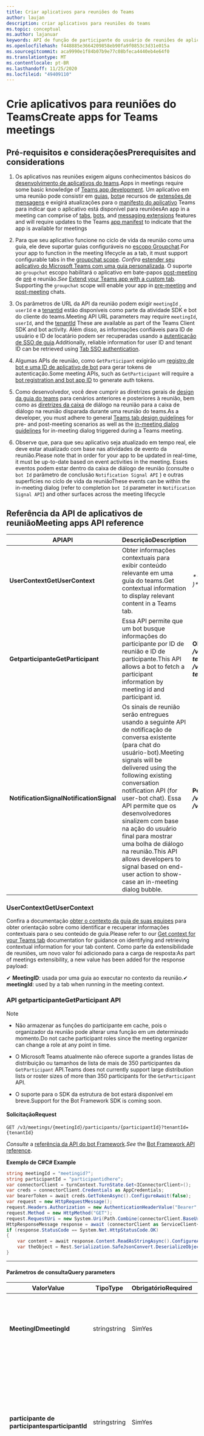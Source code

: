 ```yaml
---
title: Criar aplicativos para reuniões do Teams
author: laujan
description: criar aplicativos para reuniões do teams
ms.topic: conceptual
ms.author: lajanuar
keywords: API de função de participante do usuário de reuniões de aplicativos do teams
ms.openlocfilehash: f448885e3664209858eb90fa9f0853c3d31e015a
ms.sourcegitcommit: aca9990e1f84b07b9e77c08bfeca4440eb4e64f0
ms.translationtype: MT
ms.contentlocale: pt-BR
ms.lasthandoff: 11/25/2020
ms.locfileid: "49409110"
---
```

# <a name="create-apps-for-teams-meetings"></a><span data-ttu-id="b5259-104">Crie aplicativos para reuniões do Teams</span><span class="sxs-lookup"><span data-stu-id="b5259-104">Create apps for Teams meetings</span></span>

## <a name="prerequisites-and-considerations"></a><span data-ttu-id="b5259-105">Pré-requisitos e considerações</span><span class="sxs-lookup"><span data-stu-id="b5259-105">Prerequisites and considerations</span></span>

1. <span data-ttu-id="b5259-106">Os aplicativos nas reuniões exigem alguns conhecimentos básicos do [desenvolvimento de aplicativos do teams](../overview.md).</span><span class="sxs-lookup"><span data-stu-id="b5259-106">Apps in meetings require some basic knowledge of [Teams app development](../overview.md).</span></span> <span data-ttu-id="b5259-107">Um aplicativo em uma reunião pode consistir em [guias](../tabs/what-are-tabs.md), [bots](../bots/what-are-bots.md)e recursos de [extensões de mensagens](../messaging-extensions/what-are-messaging-extensions.md) e exigirá atualizações para o [manifesto do aplicativo](#update-your-app-manifest) Teams para indicar que o aplicativo está disponível para reuniões</span><span class="sxs-lookup"><span data-stu-id="b5259-107">An app in a meeting can comprise of [tabs](../tabs/what-are-tabs.md), [bots](../bots/what-are-bots.md), and [messaging extensions](../messaging-extensions/what-are-messaging-extensions.md) features and will require updates to the Teams [app manifest](#update-your-app-manifest) to indicate that the app is available for meetings</span></span>

1. <span data-ttu-id="b5259-108">Para que seu aplicativo funcione no ciclo de vida da reunião como uma guia, ele deve suportar guias configuráveis no [escopo Groupchat](../resources/schema/manifest-schema.md#configurabletabs).</span><span class="sxs-lookup"><span data-stu-id="b5259-108">For your app to function in the meeting lifecycle as a tab, it must support configurable tabs in the [groupchat scope](../resources/schema/manifest-schema.md#configurabletabs).</span></span> <span data-ttu-id="b5259-109">*Confira* [estender seu aplicativo do Microsoft Teams com uma guia personalizada](../tabs/how-to/add-tab.md). O suporte ao `groupchat` escopo habilitará o aplicativo em bate-papos [post-meeting](teams-apps-in-meetings.md#post-meeting-app-experience) de [pré](teams-apps-in-meetings.md#pre-meeting-app-experience) e reunião.</span><span class="sxs-lookup"><span data-stu-id="b5259-109">*See* [Extend your Teams app with a custom tab](../tabs/how-to/add-tab.md). Supporting the `groupchat` scope will enable your app in [pre-meeting](teams-apps-in-meetings.md#pre-meeting-app-experience) and [post-meeting](teams-apps-in-meetings.md#post-meeting-app-experience) chats.</span></span>

1. <span data-ttu-id="b5259-110">Os parâmetros de URL da API da reunião podem exigir `meetingId` , `userId` e a [tenantid](/onedrive/find-your-office-365-tenant-id) estão disponíveis como parte da atividade SDK e bot do cliente do teams.</span><span class="sxs-lookup"><span data-stu-id="b5259-110">Meeting API URL parameters may require `meetingId`, `userId`, and the [tenantId](/onedrive/find-your-office-365-tenant-id) These are available as part of the Teams Client SDK and bot activity.</span></span> <span data-ttu-id="b5259-111">Além disso, as informações confiáveis para ID de usuário e ID de locatário podem ser recuperadas usando a [autenticação de SSO de guia](../tabs/how-to/authentication/auth-aad-sso.md).</span><span class="sxs-lookup"><span data-stu-id="b5259-111">Additionally, reliable information for user ID and tenant ID can be retrieved using [Tab SSO authentication](../tabs/how-to/authentication/auth-aad-sso.md).</span></span>

1. <span data-ttu-id="b5259-112">Algumas APIs de reunião, como `GetParticipant` exigirão um [registro de bot e uma ID de aplicativo de bot](../bots/how-to/create-a-bot-for-teams.md#with-an-azure-subscription) para gerar tokens de autenticação.</span><span class="sxs-lookup"><span data-stu-id="b5259-112">Some meeting APIs, such as `GetParticipant` will require a [bot registration and bot app ID](../bots/how-to/create-a-bot-for-teams.md#with-an-azure-subscription) to generate auth tokens.</span></span>

1. <span data-ttu-id="b5259-113">Como desenvolvedor, você deve cumprir as diretrizes gerais de [design da guia do teams](../tabs/design/tabs.md) para cenários anteriores e posteriores à reunião, bem como as [diretrizes da caixa](design/designing-in-meeting-dialog.md) de diálogo na reunião para a caixa de diálogo na reunião disparada durante uma reunião do teams.</span><span class="sxs-lookup"><span data-stu-id="b5259-113">As a developer, you must adhere to general [Teams tab design guidelines](../tabs/design/tabs.md) for pre- and post-meeting scenarios as well as the [in-meeting dialog guidelines](design/designing-in-meeting-dialog.md) for in-meeting dialog triggered during a Teams meeting.</span></span>

1. <span data-ttu-id="b5259-114">Observe que, para que seu aplicativo seja atualizado em tempo real, ele deve estar atualizado com base nas atividades de evento da reunião.</span><span class="sxs-lookup"><span data-stu-id="b5259-114">Please note that in order for your app to be updated in real-time, it must be up-to-date based on event activities in the meeting.</span></span> <span data-ttu-id="b5259-115">Esses eventos podem estar dentro da caixa de diálogo de reunião (consulte o `bot Id` parâmetro de conclusão `Notification Signal API` ) e outras superfícies no ciclo de vida da reunião</span><span class="sxs-lookup"><span data-stu-id="b5259-115">These events can be within the in-meeting dialog (refer to completion `bot Id` parameter in `Notification Signal API`) and other surfaces across the meeting lifecycle</span></span>

## <a name="meeting-apps-api-reference"></a><span data-ttu-id="b5259-116">Referência da API de aplicativos de reunião</span><span class="sxs-lookup"><span data-stu-id="b5259-116">Meeting apps API reference</span></span>

|<span data-ttu-id="b5259-117">API</span><span class="sxs-lookup"><span data-stu-id="b5259-117">API</span></span>|<span data-ttu-id="b5259-118">Descrição</span><span class="sxs-lookup"><span data-stu-id="b5259-118">Description</span></span>|<span data-ttu-id="b5259-119">Solicitação</span><span class="sxs-lookup"><span data-stu-id="b5259-119">Request</span></span>|<span data-ttu-id="b5259-120">Origem</span><span class="sxs-lookup"><span data-stu-id="b5259-120">Source</span></span>|
|---|---|----|---|
|<span data-ttu-id="b5259-121">**UserContext**</span><span class="sxs-lookup"><span data-stu-id="b5259-121">**GetUserContext**</span></span>| <span data-ttu-id="b5259-122">Obter informações contextuais para exibir conteúdo relevante em uma guia do teams.</span><span class="sxs-lookup"><span data-stu-id="b5259-122">Get contextual information to display relevant content in a Teams tab.</span></span> |<span data-ttu-id="b5259-123">_**microsoftTeams. GetContext (() => {/*...\* / } )*\*_</span><span class="sxs-lookup"><span data-stu-id="b5259-123">_**microsoftTeams.getContext( ( ) => {  /*...*/ } )**_</span></span>|<span data-ttu-id="b5259-124">SDK de cliente do Microsoft Teams</span><span class="sxs-lookup"><span data-stu-id="b5259-124">Microsoft Teams client SDK</span></span>|
|<span data-ttu-id="b5259-125">**Getparticipante**</span><span class="sxs-lookup"><span data-stu-id="b5259-125">**GetParticipant**</span></span>|<span data-ttu-id="b5259-126">Essa API permite que um bot busque informações do participante por ID de reunião e ID de participante.</span><span class="sxs-lookup"><span data-stu-id="b5259-126">This API allows a bot to fetch a participant information by meeting id and participant id.</span></span>|<span data-ttu-id="b5259-127">**Obter** _**/v1/Meetings/{meetingId}/participants/{participantId}? tenantid = {tenantid}**_</span><span class="sxs-lookup"><span data-stu-id="b5259-127">**GET** _**/v1/meetings/{meetingId}/participants/{participantId}?tenantId={tenantId}**_</span></span> |<span data-ttu-id="b5259-128">SDK do Microsoft bot Framework</span><span class="sxs-lookup"><span data-stu-id="b5259-128">Microsoft Bot Framework SDK</span></span>|
|<span data-ttu-id="b5259-129">**NotificationSignal**</span><span class="sxs-lookup"><span data-stu-id="b5259-129">**NotificationSignal**</span></span> |<span data-ttu-id="b5259-130">Os sinais de reunião serão entregues usando a seguinte API de notificação de conversa existente (para chat do usuário-bot).</span><span class="sxs-lookup"><span data-stu-id="b5259-130">Meeting signals will be delivered using the following existing conversation notification API (for user-bot chat).</span></span> <span data-ttu-id="b5259-131">Essa API permite que os desenvolvedores sinalizem com base na ação do usuário final para mostrar uma bolha de diálogo na reunião.</span><span class="sxs-lookup"><span data-stu-id="b5259-131">This API allows developers to signal based on end-user action to show-case an in-meeting dialog bubble.</span></span>|<span data-ttu-id="b5259-132">**Postar** _**/v3/Conversations/{conversationId}/Activities**_</span><span class="sxs-lookup"><span data-stu-id="b5259-132">**POST** _**/v3/conversations/{conversationId}/activities**_</span></span>|<span data-ttu-id="b5259-133">SDK do Microsoft bot Framework</span><span class="sxs-lookup"><span data-stu-id="b5259-133">Microsoft Bot Framework SDK</span></span>|

### <a name="getusercontext"></a><span data-ttu-id="b5259-134">UserContext</span><span class="sxs-lookup"><span data-stu-id="b5259-134">GetUserContext</span></span>

<span data-ttu-id="b5259-135">Confira a documentação [obter o contexto da guia de suas equipes](../tabs/how-to/access-teams-context.md#getting-context-by-using-the-microsoft-teams-javascript-library) para obter orientação sobre como identificar e recuperar informações contextuais para o seu conteúdo de guia.</span><span class="sxs-lookup"><span data-stu-id="b5259-135">Please refer to our [Get context for your Teams tab](../tabs/how-to/access-teams-context.md#getting-context-by-using-the-microsoft-teams-javascript-library) documentation for guidance on identifying and  retrieving contextual information for your tab content.</span></span> <span data-ttu-id="b5259-136">Como parte da extensibilidade de reuniões, um novo valor foi adicionado para a carga de resposta:</span><span class="sxs-lookup"><span data-stu-id="b5259-136">As part of meetings extensibility, a new value has been added for the response payload:</span></span>

<span data-ttu-id="b5259-137">✔ **MeetingID**: usada por uma guia ao executar no contexto da reunião.</span><span class="sxs-lookup"><span data-stu-id="b5259-137">✔ **meetingId**: used by a tab when running in the meeting context.</span></span>

### <a name="getparticipant-api"></a><span data-ttu-id="b5259-138">API getparticipante</span><span class="sxs-lookup"><span data-stu-id="b5259-138">GetParticipant API</span></span>

> [!NOTE]
>
> * <span data-ttu-id="b5259-139">Não armazenar as funções do participante em cache, pois o organizador da reunião pode alterar uma função em um determinado momento.</span><span class="sxs-lookup"><span data-stu-id="b5259-139">Do not cache participant roles since the meeting organizer can change a role at any point in time.</span></span>
>
> * <span data-ttu-id="b5259-140">O Microsoft Teams atualmente não oferece suporte a grandes listas de distribuição ou tamanhos de lista de mais de 350 participantes da `GetParticipant` API.</span><span class="sxs-lookup"><span data-stu-id="b5259-140">Teams does not currently support large distribution lists or roster sizes of more than 350 participants for the `GetParticipant` API.</span></span>
>
> * <span data-ttu-id="b5259-141">O suporte para o SDK da estrutura de bot estará disponível em breve.</span><span class="sxs-lookup"><span data-stu-id="b5259-141">Support for the Bot Framework SDK is coming soon.</span></span>


#### <a name="request"></a><span data-ttu-id="b5259-142">Solicitação</span><span class="sxs-lookup"><span data-stu-id="b5259-142">Request</span></span>

```http
GET /v3/meetings/{meetingId}/participants/{participantId}?tenantId={tenantId}
```

<span data-ttu-id="b5259-143">*Consulte* a [referência da API do bot Framework](/azure/bot-service/rest-api/bot-framework-rest-connector-api-reference?view=azure-bot-service-4.0&preserve-view=true).</span><span class="sxs-lookup"><span data-stu-id="b5259-143">*See* the [Bot Framework API reference](/azure/bot-service/rest-api/bot-framework-rest-connector-api-reference?view=azure-bot-service-4.0&preserve-view=true).</span></span>

<!-- markdownlint-disable MD025 -->

<span data-ttu-id="b5259-144">**Exemplo de C#**</span><span class="sxs-lookup"><span data-stu-id="b5259-144">**C# Example**</span></span>

```csharp
string meetingId = "meetingid?";
string participantId = "participantidhere";
var connectorClient = turnContext.TurnState.Get<IConnectorClient>();
var creds = connectorClient.Credentials as AppCredentials;
var bearerToken = await creds.GetTokenAsync().ConfigureAwait(false);
var request = new HttpRequestMessage();
request.Headers.Authorization = new AuthenticationHeaderValue("Bearer", bearerToken);
request.Method = new HttpMethod("GET");
request.RequestUri = new System.Uri(Path.Combine(connectorClient.BaseUri.OriginalString, $"/meetings/{meetingId}/participants/{participantId}"));
HttpResponseMessage response = await (connectorClient as ServiceClient<ConnectorClient>).HttpClient.SendAsync(request, cancellationToken).ConfigureAwait(false);
if (response.StatusCode == System.Net.HttpStatusCode.OK)
{
    var content = await response.Content.ReadAsStringAsync().ConfigureAwait(false);
    var theObject = Rest.Serialization.SafeJsonConvert.DeserializeObject<WhateverObjectIsReturned>(content, connectorClient.DeserializationSettings);
}
```

* * *
<!-- markdownlint-disable MD001 -->

#### <a name="query-parameters"></a><span data-ttu-id="b5259-145">Parâmetros de consulta</span><span class="sxs-lookup"><span data-stu-id="b5259-145">Query parameters</span></span>

|<span data-ttu-id="b5259-146">Valor</span><span class="sxs-lookup"><span data-stu-id="b5259-146">Value</span></span>|<span data-ttu-id="b5259-147">Tipo</span><span class="sxs-lookup"><span data-stu-id="b5259-147">Type</span></span>|<span data-ttu-id="b5259-148">Obrigatório</span><span class="sxs-lookup"><span data-stu-id="b5259-148">Required</span></span>|<span data-ttu-id="b5259-149">Descrição</span><span class="sxs-lookup"><span data-stu-id="b5259-149">Description</span></span>|
|---|---|----|---|
|<span data-ttu-id="b5259-150">**MeetingID**</span><span class="sxs-lookup"><span data-stu-id="b5259-150">**meetingId**</span></span>| <span data-ttu-id="b5259-151">string</span><span class="sxs-lookup"><span data-stu-id="b5259-151">string</span></span> | <span data-ttu-id="b5259-152">Sim</span><span class="sxs-lookup"><span data-stu-id="b5259-152">Yes</span></span> | <span data-ttu-id="b5259-153">O identificador de reunião está disponível por meio do bot Invoke e do Team Client SDK.</span><span class="sxs-lookup"><span data-stu-id="b5259-153">The meeting identifier is available via Bot Invoke and Teams Client SDK.</span></span>|
|<span data-ttu-id="b5259-154">**participante de participantes**</span><span class="sxs-lookup"><span data-stu-id="b5259-154">**participantId**</span></span>| <span data-ttu-id="b5259-155">string</span><span class="sxs-lookup"><span data-stu-id="b5259-155">string</span></span> | <span data-ttu-id="b5259-156">Sim</span><span class="sxs-lookup"><span data-stu-id="b5259-156">Yes</span></span> | <span data-ttu-id="b5259-157">Este campo é a ID de usuário e está disponível no SSO de guia, na invocação de bot e no SDK do Team Client.</span><span class="sxs-lookup"><span data-stu-id="b5259-157">This field is the User ID and it is available in Tab SSO, Bot Invoke, and Teams Client SDK.</span></span> <span data-ttu-id="b5259-158">O SSO de guia é altamente recomendado</span><span class="sxs-lookup"><span data-stu-id="b5259-158">Tab SSO is highly recommended</span></span>|
|<span data-ttu-id="b5259-159">**tenantId**</span><span class="sxs-lookup"><span data-stu-id="b5259-159">**tenantId**</span></span>| <span data-ttu-id="b5259-160">string</span><span class="sxs-lookup"><span data-stu-id="b5259-160">string</span></span> | <span data-ttu-id="b5259-161">Sim</span><span class="sxs-lookup"><span data-stu-id="b5259-161">Yes</span></span> | <span data-ttu-id="b5259-162">Isso é necessário para os usuários do locatário.</span><span class="sxs-lookup"><span data-stu-id="b5259-162">This required for tenant users.</span></span> <span data-ttu-id="b5259-163">Ele está disponível no SSO de guia, no bot Invoke e no SDK do teams Client.</span><span class="sxs-lookup"><span data-stu-id="b5259-163">It is available in Tab SSO, Bot Invoke, and Teams Client SDK.</span></span> <span data-ttu-id="b5259-164">O SSO de guia é altamente recomendado</span><span class="sxs-lookup"><span data-stu-id="b5259-164">Tab SSO is highly recommended</span></span>|

#### <a name="response-payload"></a><span data-ttu-id="b5259-165">Carga de resposta</span><span class="sxs-lookup"><span data-stu-id="b5259-165">Response Payload</span></span>
<!-- markdownlint-disable MD036 -->

<span data-ttu-id="b5259-166">**função** em "reunião" pode ser *organizador*, *apresentador* ou *participante*.</span><span class="sxs-lookup"><span data-stu-id="b5259-166">**role** under "meeting" can be *Organizer*, *Presenter*, or *Attendee*.</span></span>

<span data-ttu-id="b5259-167">**Exemplo 1**</span><span class="sxs-lookup"><span data-stu-id="b5259-167">**Example 1**</span></span>

```json
{
  "user":
  {
      "id": "29:1JKiJGPAX9TTxtGxhVo0wLx_zwzo-gG8Z-X03306vBwi9p-xMTEbDXsT6KH7-0kkTS8cD-2zkrsoV6f5WJ6_aYw",
      "aadObjectId": "6aebbad0-e5a5-424a-834a-20fb051f3c1a",
      "name": "Allan Deyoung",
      "givenName": "Allan",
      "surname": "Deyoung",
      "email": "Allan.Deyoung@microsoft.com",
      "userPrincipalName": "Allan.Deyoung@microsoft.com",
      "tenantId": "72f988bf-86f1-41af-91ab-2d7cd011db47",
      "userRole": "user"
  },
  "meeting":
  {
      "role ": "Presenter",
      "inMeeting":true
  },
  "conversation":
  {
      "id": "<conversation id>"
  }
}
```
#### <a name="response-codes"></a><span data-ttu-id="b5259-168">Códigos de resposta</span><span class="sxs-lookup"><span data-stu-id="b5259-168">Response Codes</span></span>

<span data-ttu-id="b5259-169">**403**: o aplicativo não tem permissão para obter informações do participante.</span><span class="sxs-lookup"><span data-stu-id="b5259-169">**403**: The app is not allowed to get participant information.</span></span> <span data-ttu-id="b5259-170">Esta será a resposta de erro mais comum e será disparada quando o aplicativo não estiver instalado na reunião, como quando está desabilitado pelo administrador do locatário ou bloqueado durante a migração do site ativo.</span><span class="sxs-lookup"><span data-stu-id="b5259-170">This will be the most common error response and is triggered when the app is not installed in the meeting such as when it is disabled by tenant admin or blocked during live site migration.</span></span>  
<span data-ttu-id="b5259-171">**200**: as informações do participante foram recuperadas com êxito.</span><span class="sxs-lookup"><span data-stu-id="b5259-171">**200**: Participant information successfully retrieved.</span></span>  
<span data-ttu-id="b5259-172">**401**: token inválido.</span><span class="sxs-lookup"><span data-stu-id="b5259-172">**401**: Invalid token.</span></span>  
<span data-ttu-id="b5259-173">**404**: o participante não pode ser encontrado.</span><span class="sxs-lookup"><span data-stu-id="b5259-173">**404**: Participant cannot be found.</span></span> 
<span data-ttu-id="b5259-174">**500**: a reunião expirou (mais de 60 dias desde o término da reunião) ou o participante não tem permissões com base em sua função.</span><span class="sxs-lookup"><span data-stu-id="b5259-174">**500**: The meeting is either expired (more than 60 days since the meeting ended) or the participant does not have permissions based on their role.</span></span>

<span data-ttu-id="b5259-175">**Em breve**</span><span class="sxs-lookup"><span data-stu-id="b5259-175">**Coming Soon**</span></span>

<span data-ttu-id="b5259-176">**404**: a reunião expirou ou o participante não pode ser encontrado.</span><span class="sxs-lookup"><span data-stu-id="b5259-176">**404**: the meeting has either expired or participant cannot be found.</span></span> 

<!-- markdownlint-disable MD024 -->
### <a name="notificationsignal-api"></a><span data-ttu-id="b5259-177">API NotificationSignal</span><span class="sxs-lookup"><span data-stu-id="b5259-177">NotificationSignal API</span></span>

> [!NOTE]
> <span data-ttu-id="b5259-178">Quando uma caixa de diálogo na reunião é chamada, o mesmo conteúdo também será apresentado como uma mensagem de chat.</span><span class="sxs-lookup"><span data-stu-id="b5259-178">When an in-meeting dialog is invoked, the same content will also be presented as a chat message.</span></span>

#### <a name="request"></a><span data-ttu-id="b5259-179">Solicitação</span><span class="sxs-lookup"><span data-stu-id="b5259-179">Request</span></span>

```http
POST /v3/conversations/{conversationId}/activities
```

#### <a name="query-parameters"></a><span data-ttu-id="b5259-180">Parâmetros de consulta</span><span class="sxs-lookup"><span data-stu-id="b5259-180">Query parameters</span></span>

|<span data-ttu-id="b5259-181">Valor</span><span class="sxs-lookup"><span data-stu-id="b5259-181">Value</span></span>|<span data-ttu-id="b5259-182">Tipo</span><span class="sxs-lookup"><span data-stu-id="b5259-182">Type</span></span>|<span data-ttu-id="b5259-183">Obrigatório</span><span class="sxs-lookup"><span data-stu-id="b5259-183">Required</span></span>|<span data-ttu-id="b5259-184">Descrição</span><span class="sxs-lookup"><span data-stu-id="b5259-184">Description</span></span>|
|---|---|----|---|
|<span data-ttu-id="b5259-185">**conversationId**</span><span class="sxs-lookup"><span data-stu-id="b5259-185">**conversationId**</span></span>| <span data-ttu-id="b5259-186">string</span><span class="sxs-lookup"><span data-stu-id="b5259-186">string</span></span> | <span data-ttu-id="b5259-187">Sim</span><span class="sxs-lookup"><span data-stu-id="b5259-187">Yes</span></span> | <span data-ttu-id="b5259-188">O identificador de conversa está disponível como parte da invocação de bot</span><span class="sxs-lookup"><span data-stu-id="b5259-188">The conversation identifier is available as part of bot invoke</span></span> |

#### <a name="request-payload"></a><span data-ttu-id="b5259-189">Carga de solicitação</span><span class="sxs-lookup"><span data-stu-id="b5259-189">Request Payload</span></span>

> [!NOTE]
>
> *  <span data-ttu-id="b5259-190">Na carga solicitada abaixo, o `completionBotId` parâmetro de `externalResourceUrl` é opcional.</span><span class="sxs-lookup"><span data-stu-id="b5259-190">In the requested payload below, the `completionBotId` parameter of the `externalResourceUrl`is an optional.</span></span> <span data-ttu-id="b5259-191">É o `Bot ID` que é declarado no manifesto.</span><span class="sxs-lookup"><span data-stu-id="b5259-191">It is the `Bot ID` that is declared in the manifest.</span></span> <span data-ttu-id="b5259-192">O bot receberá um objeto result.</span><span class="sxs-lookup"><span data-stu-id="b5259-192">The bot will receive a result object.</span></span>
> * <span data-ttu-id="b5259-193">Os parâmetros Width e Height de externalResourceUrl devem estar em pixels.</span><span class="sxs-lookup"><span data-stu-id="b5259-193">The externalResourceUrl width and height parameters must be in pixels.</span></span> <span data-ttu-id="b5259-194">Consulte as [diretrizes de design](design/designing-in-meeting-dialog.md) para garantir que as dimensões estejam dentro dos limites permitidos.</span><span class="sxs-lookup"><span data-stu-id="b5259-194">Refer to the [design guidelines](design/designing-in-meeting-dialog.md) to ensure the dimensions are within the allowed limits.</span></span>
> * <span data-ttu-id="b5259-195">A URL é a página carregada como `<iframe>` dentro da caixa de diálogo em reunião.</span><span class="sxs-lookup"><span data-stu-id="b5259-195">The URL is the page loaded as an `<iframe>` inside the in-meeting dialog.</span></span> <span data-ttu-id="b5259-196">O domínio da URL deve estar na matriz do aplicativo `validDomains` em seu manifesto do aplicativo.</span><span class="sxs-lookup"><span data-stu-id="b5259-196">The URL's domain must be in the app's `validDomains` array in your app manifest.</span></span>


# <a name="json"></a>[<span data-ttu-id="b5259-197">JSON</span><span class="sxs-lookup"><span data-stu-id="b5259-197">JSON</span></span>](#tab/json)

```json
{
    "type": "message",
    "text": "John Phillips assigned you a weekly todo",
    "summary": "Don't forget to meet with Marketing next week",
    "channelData": {
        "notification": {
            "alertInMeeting": true,
            "externalResourceUrl": "https://teams.microsoft.com/l/bubble/APP_ID?url=<url>&height=<height>&width=<width>&title=<title>&completionBotId=BOT_APP_ID"
        }
    },
    "replyToId": "1493070356924"
}
```

# <a name="cnet"></a>[<span data-ttu-id="b5259-198">C#/.NET</span><span class="sxs-lookup"><span data-stu-id="b5259-198">C#/.NET</span></span>](#tab/dotnet)

```csharp
Activity activity = MessageFactory.Text("This is a meeting signal test");
MeetingNotification notification = new MeetingNotification
  {
    AlertInMeeting = true,
    ExternalResourceUrl = "https://teams.microsoft.com/l/bubble/APP_ID?url=<url>&height=<height>&width=<width>&title=<title>&completionBotId=BOT_APP_ID"
  };
activity.ChannelData = new TeamsChannelData
  {
    Notification = notification
  };
await turnContext.SendActivityAsync(activity).ConfigureAwait(false);
```

# <a name="javascript"></a>[<span data-ttu-id="b5259-199">JavaScript</span><span class="sxs-lookup"><span data-stu-id="b5259-199">JavaScript</span></span>](#tab/javascript)

```javascript

const replyActivity = MessageFactory.text('Hi'); // this could be an adaptive card instead
replyActivity.channelData = {
    notification: {
        alertInMeeting: true,
        externalResourceUrl: 'https://teams.microsoft.com/l/bubble/APP_ID?url=<url>&height=<height>&width=<width>&title=<title>&completionBotId=BOT_APP_ID’
    }
};
await context.sendActivity(replyActivity);
```

* * *

> [!IMPORTANT]
> <span data-ttu-id="b5259-200">A URL na bolha de conteúdo (URL taskInfo) deve estar incluída na lista de [domínios válidos](../resources/schema/manifest-schema.md#validdomains) incluída no manifesto do aplicativo Teams.</span><span class="sxs-lookup"><span data-stu-id="b5259-200">The URL in the content bubble (taskInfo URL) must be included in the [valid domains](../resources/schema/manifest-schema.md#validdomains) list included in the Teams app manifest.</span></span>

#### <a name="response-codes"></a><span data-ttu-id="b5259-201">Códigos de resposta</span><span class="sxs-lookup"><span data-stu-id="b5259-201">Response Codes</span></span>

<span data-ttu-id="b5259-202">**201**: atividade com sinal enviado com êxito</span><span class="sxs-lookup"><span data-stu-id="b5259-202">**201**: activity with signal is successfully sent</span></span>  
<span data-ttu-id="b5259-203">**401**: token inválido</span><span class="sxs-lookup"><span data-stu-id="b5259-203">**401**: invalid token</span></span>  
<span data-ttu-id="b5259-204">**403**: o aplicativo não tem permissão para enviar o sinal.</span><span class="sxs-lookup"><span data-stu-id="b5259-204">**403**: the app is not allowed to send the signal.</span></span> <span data-ttu-id="b5259-205">Nesse caso, a carga deve conter uma mensagem de erro mais detalhada.</span><span class="sxs-lookup"><span data-stu-id="b5259-205">In this case, the payload should contain more detail error message.</span></span> <span data-ttu-id="b5259-206">Podem existir vários motivos: aplicativo desabilitado pelo administrador de locatários, bloqueado durante a mitigação de sites ativos, etc.</span><span class="sxs-lookup"><span data-stu-id="b5259-206">There can be many reasons: app disabled by tenant admin, blocked during live site mitigation, etc.</span></span>  
<span data-ttu-id="b5259-207">**404**: o chat de reunião não existe</span><span class="sxs-lookup"><span data-stu-id="b5259-207">**404**: meeting chat doesn't exist</span></span>  

## <a name="enable-your-app-for-teams-meetings"></a><span data-ttu-id="b5259-208">Habilitar o aplicativo para reuniões do teams</span><span class="sxs-lookup"><span data-stu-id="b5259-208">Enable your app for Teams meetings</span></span>

### <a name="update-your-app-manifest"></a><span data-ttu-id="b5259-209">Atualizar o manifesto do aplicativo</span><span class="sxs-lookup"><span data-stu-id="b5259-209">Update your app manifest</span></span>

<span data-ttu-id="b5259-210">As funcionalidades de aplicativos de reuniões são declaradas em seu **configurableTabs** manifesto de aplicativo por meio de  ->  **escopos** configurableTabs e matrizes de **contexto** .</span><span class="sxs-lookup"><span data-stu-id="b5259-210">The meetings app capabilities are declared in your app manifest via the **configurableTabs** -> **scopes** and **context** arrays.</span></span> <span data-ttu-id="b5259-211">O *escopo* define para quem e o *contexto* define onde seu aplicativo estará disponível.</span><span class="sxs-lookup"><span data-stu-id="b5259-211">*Scope* defines to whom and *context* defines where your app will be available.</span></span>

> [!NOTE]
> * <span data-ttu-id="b5259-212">Use o [esquema de manifesto da visualização do desenvolvedor](../resources/schema/manifest-schema-dev-preview.md) para experimentá-lo em seu manifesto de aplicativo.</span><span class="sxs-lookup"><span data-stu-id="b5259-212">Please use [Developer Preview manifest schema](../resources/schema/manifest-schema-dev-preview.md) to try this in your app manifest.</span></span>

```json
"configurableTabs": [
    {
      "configurationUrl": "https://contoso.com/teamstab/configure",
      "canUpdateConfiguration": true,
      "scopes": [
        "team",
        "groupchat"
      ],
      "context":[
        "channelTab",
        "privateChatTab",
        "meetingChatTab",
        "meetingDetailsTab",
        "meetingSidePanel"
     ]
    }
  ]
```

### <a name="context-property"></a><span data-ttu-id="b5259-213">Propriedade Context</span><span class="sxs-lookup"><span data-stu-id="b5259-213">Context property</span></span>

<span data-ttu-id="b5259-214">A guia `context` e `scopes` as propriedades funcionam em harmonia para permitir que você determine onde você deseja que seu aplicativo apareça.</span><span class="sxs-lookup"><span data-stu-id="b5259-214">The tab `context` and `scopes` properties work in harmony to allow you to determine where you want your app to appear.</span></span> <span data-ttu-id="b5259-215">As guias no `team` `groupchat` escopo ou podem ter mais de um contexto.</span><span class="sxs-lookup"><span data-stu-id="b5259-215">Tabs in the `team` or `groupchat` scope can have more than one context.</span></span> <span data-ttu-id="b5259-216">Os valores possíveis para a propriedade Context são os seguintes:</span><span class="sxs-lookup"><span data-stu-id="b5259-216">The possible values for the context property are as follows:</span></span>

* <span data-ttu-id="b5259-217">**channelTab**: uma guia no cabeçalho de um canal de equipe.</span><span class="sxs-lookup"><span data-stu-id="b5259-217">**channelTab**: a tab in the header of a team channel.</span></span>
* <span data-ttu-id="b5259-218">**privateChatTab**: uma guia no cabeçalho de um grupo bate-papo entre um conjunto de usuários que não estão no contexto de uma equipe ou reunião.</span><span class="sxs-lookup"><span data-stu-id="b5259-218">**privateChatTab**: a tab in the header of a group chat between a set of users not in the context of a team or meeting.</span></span>
* <span data-ttu-id="b5259-219">**meetingChatTab**: uma guia no cabeçalho de um chat de grupo entre um conjunto de usuários no contexto de uma reunião agendada.</span><span class="sxs-lookup"><span data-stu-id="b5259-219">**meetingChatTab**: a tab in the header of a group chat between a set of users in the context of a scheduled meeting.</span></span>
* <span data-ttu-id="b5259-220">**meetingDetailsTab**: uma guia no cabeçalho do modo de exibição detalhes da reunião do calendário.</span><span class="sxs-lookup"><span data-stu-id="b5259-220">**meetingDetailsTab**: a tab in the header of the meeting details view of the calendar.</span></span>
* <span data-ttu-id="b5259-221">**meetingSidePanel**: um painel na reunião aberto por meio da barra unificada (u-bar).</span><span class="sxs-lookup"><span data-stu-id="b5259-221">**meetingSidePanel**: an in-meeting panel opened via the unified bar (u-bar).</span></span>

> [!NOTE]
> <span data-ttu-id="b5259-222">A propriedade "Context" atualmente não é suportada e, portanto, será ignorada em clientes móveis</span><span class="sxs-lookup"><span data-stu-id="b5259-222">"Context" property is currently not supported and thus will be ignored on mobile clients</span></span>

## <a name="configure-your-app-for-meeting-scenarios"></a><span data-ttu-id="b5259-223">Configurar seu aplicativo para cenários de reunião</span><span class="sxs-lookup"><span data-stu-id="b5259-223">Configure your app for meeting scenarios</span></span>

> [!NOTE]
> * <span data-ttu-id="b5259-224">Para que seu aplicativo fique visível na Galeria de guias, ele precisa **suportar guias configuráveis** e o **escopo de chat de grupo**.</span><span class="sxs-lookup"><span data-stu-id="b5259-224">For your app to be visible in the tab gallery it needs to **support configurable tabs** and the **group chat scope**.</span></span>
>
> * <span data-ttu-id="b5259-225">Os clientes móveis dão suporte a guias apenas nas superfícies de reunião prévia e posterior.</span><span class="sxs-lookup"><span data-stu-id="b5259-225">Mobile clients support Tabs only in Pre and Post Meeting Surfaces.</span></span> <span data-ttu-id="b5259-226">As experiências de reunião (painel e caixa de diálogo na reunião) no Mobile estarão disponíveis em breve.</span><span class="sxs-lookup"><span data-stu-id="b5259-226">The In-meeting experiences (in-meeting dialog and panel) on mobile will be available soon.</span></span> <span data-ttu-id="b5259-227">Siga as [orientações para guias em celular](../tabs/design/tabs-mobile.md) ao criar suas guias para dispositivos móveis.</span><span class="sxs-lookup"><span data-stu-id="b5259-227">Follow the [guidance for tabs on mobile](../tabs/design/tabs-mobile.md) when creating your tabs for mobile.</span></span> 

### <a name="pre-meeting"></a><span data-ttu-id="b5259-228">Pré-reunião</span><span class="sxs-lookup"><span data-stu-id="b5259-228">Pre-meeting</span></span>

<span data-ttu-id="b5259-229">Os usuários com funções de organizador e/ou apresentador adicionam guias a uma reunião usando o botão mais ➕ nas páginas **chat** de reunião e **detalhes** da reunião.</span><span class="sxs-lookup"><span data-stu-id="b5259-229">Users with organizer and/or presenter roles add tabs to a meeting using the plus ➕ button in the meeting **Chat** and meeting **details** pages.</span></span> <span data-ttu-id="b5259-230">As extensões de mensagens são adicionadas ao via menu de reticências/estouro &#x25CF;&#x25CF;&#x25CF; localizada abaixo da área de mensagem de composição no chat.</span><span class="sxs-lookup"><span data-stu-id="b5259-230">Messaging extensions are added to via the ellipses/overflow menu &#x25CF;&#x25CF;&#x25CF; located beneath the compose message area in the chat.</span></span> <span data-ttu-id="b5259-231">Os bots são adicionados a um chat de reunião usando a **@** tecla "" e selecionando **obter bots**.</span><span class="sxs-lookup"><span data-stu-id="b5259-231">Bots are added to a meeting chat using the "**@**" key and selecting **Get bots**.</span></span>

<span data-ttu-id="b5259-232">✔ A identidade do usuário *deve* ser confirmada por meio de [guias de SSO](../tabs/how-to/authentication/auth-aad-sso.md).</span><span class="sxs-lookup"><span data-stu-id="b5259-232">✔ The user identity *must* be confirmed via [Tabs SSO](../tabs/how-to/authentication/auth-aad-sso.md).</span></span> <span data-ttu-id="b5259-233">Após essa autenticação, o aplicativo pode recuperar a função de usuário por meio da API getparticipante.</span><span class="sxs-lookup"><span data-stu-id="b5259-233">Following this authentication, the app can retrieve the user role via the GetParticipant API.</span></span>

 <span data-ttu-id="b5259-234">✔ Com base na função de usuário, o aplicativo agora terá a capacidade de apresentar experiências específicas de função.</span><span class="sxs-lookup"><span data-stu-id="b5259-234">✔ Based on the user role, the app will now have the capability to present role specific experiences.</span></span> <span data-ttu-id="b5259-235">Por exemplo, um aplicativo de sondagem pode permitir que somente os organizadores e os apresentadores criem uma nova pesquisa.</span><span class="sxs-lookup"><span data-stu-id="b5259-235">For example, a polling app can allow only organizers and presenters to create a new poll.</span></span>

> <span data-ttu-id="b5259-236">**Observação**: as atribuições de função podem ser alteradas enquanto uma reunião estiver em andamento.</span><span class="sxs-lookup"><span data-stu-id="b5259-236">**NOTE**: Role assignments can be changed while a meeting is in progress.</span></span>  <span data-ttu-id="b5259-237">*Consulte* [funções em uma reunião do teams](https://support.microsoft.com/office/roles-in-a-teams-meeting-c16fa7d0-1666-4dde-8686-0a0bfe16e019).</span><span class="sxs-lookup"><span data-stu-id="b5259-237">*See* [Roles in a Teams meeting](https://support.microsoft.com/office/roles-in-a-teams-meeting-c16fa7d0-1666-4dde-8686-0a0bfe16e019).</span></span> 

### <a name="in-meeting"></a><span data-ttu-id="b5259-238">Na reunião</span><span class="sxs-lookup"><span data-stu-id="b5259-238">In-meeting</span></span>

#### <a name="sidepanel"></a><span data-ttu-id="b5259-239">**sidePanel**</span><span class="sxs-lookup"><span data-stu-id="b5259-239">**sidePanel**</span></span>

<span data-ttu-id="b5259-240">✔ Em seu manifesto de aplicativo, adicione **sidePanel** à matriz de **contexto** , conforme descrito acima.</span><span class="sxs-lookup"><span data-stu-id="b5259-240">✔ In your app manifest add **sidePanel** to the **context** array as described above.</span></span>

<span data-ttu-id="b5259-241">✔ Na reunião, bem como em todos os cenários, o aplicativo será renderizado em uma guia na reunião que tenha 320px de largura.</span><span class="sxs-lookup"><span data-stu-id="b5259-241">✔ In the meeting as well as in all scenarios, the app will be rendered in an in-meeting tab that is 320px in width.</span></span> <span data-ttu-id="b5259-242">Sua guia deve ser otimizada para isso.</span><span class="sxs-lookup"><span data-stu-id="b5259-242">Your tab must be optimized for this.</span></span> <span data-ttu-id="b5259-243">*Consulte* [FrameContext interface](https://docs.microsoft.com/javascript/api/@microsoft/teams-js/framecontext?view=msteams-client-js-latest&preserve-view=true
)</span><span class="sxs-lookup"><span data-stu-id="b5259-243">*See*, [FrameContext interface](https://docs.microsoft.com/javascript/api/@microsoft/teams-js/framecontext?view=msteams-client-js-latest&preserve-view=true
)</span></span>

<span data-ttu-id="b5259-244">✔ Consultar o [SDK do teams](../tabs/how-to/access-teams-context.md#user-context) para usar a API **userContext** para rotear as solicitações de acordo.</span><span class="sxs-lookup"><span data-stu-id="b5259-244">✔Refer to the [Teams SDK](../tabs/how-to/access-teams-context.md#user-context) to use the **userContext** API to route requests accordingly.</span></span>

<span data-ttu-id="b5259-245">✔ Consulte o fluxo de autenticação do Microsoft [Teams para guias](../tabs/how-to/authentication/auth-flow-tab.md).</span><span class="sxs-lookup"><span data-stu-id="b5259-245">✔ Refer to the [Teams authentication flow for tabs](../tabs/how-to/authentication/auth-flow-tab.md).</span></span> <span data-ttu-id="b5259-246">O fluxo de autenticação para guias é muito semelhante ao fluxo de autenticação para sites.</span><span class="sxs-lookup"><span data-stu-id="b5259-246">Authentication flow for tabs is very similar to the auth flow for websites.</span></span> <span data-ttu-id="b5259-247">Portanto, as guias podem usar o OAuth 2,0 diretamente.</span><span class="sxs-lookup"><span data-stu-id="b5259-247">Thus, tabs can use OAuth 2.0 directly.</span></span> <span data-ttu-id="b5259-248">*Confira também* a [plataforma de identidade da Microsoft e o fluxo de código de autorização do OAuth 2,0](/azure/active-directory/develop/v2-oauth2-auth-code-flow).</span><span class="sxs-lookup"><span data-stu-id="b5259-248">*See also*, [Microsoft identity platform and OAuth 2.0 authorization code flow](/azure/active-directory/develop/v2-oauth2-auth-code-flow).</span></span>

<span data-ttu-id="b5259-249">✔ Extensão de mensagem deve funcionar conforme o esperado quando um usuário está em um modo de exibição na reunião e deve ser capaz de postar cartões de extensão de mensagem de composição.</span><span class="sxs-lookup"><span data-stu-id="b5259-249">✔ Message extension should work as expected when a user is in an in-meeting view and should be able to post compose message extension cards.</span></span>

<span data-ttu-id="b5259-250">✔ AppName em-Meeting-ToolTip deve indicar o nome do aplicativo na-barra U da reunião.</span><span class="sxs-lookup"><span data-stu-id="b5259-250">✔ AppName in-meeting - Tooltip should state the app name in-meeting U-bar.</span></span>

#### <a name="in-meeting-dialog"></a><span data-ttu-id="b5259-251">**caixa de diálogo na reunião**</span><span class="sxs-lookup"><span data-stu-id="b5259-251">**in-meeting dialog**</span></span>

<span data-ttu-id="b5259-252">✔ Você deve cumprir as diretrizes de [design da caixa de diálogo na reunião](design/designing-in-meeting-dialog.md).</span><span class="sxs-lookup"><span data-stu-id="b5259-252">✔ You must adhere to the [in-meeting dialog design guidelines](design/designing-in-meeting-dialog.md).</span></span>

<span data-ttu-id="b5259-253">✔ Consulte o fluxo de autenticação do Microsoft [Teams para guias](../tabs/how-to/authentication/auth-flow-tab.md).</span><span class="sxs-lookup"><span data-stu-id="b5259-253">✔ Refer to the [Teams authentication flow for tabs](../tabs/how-to/authentication/auth-flow-tab.md).</span></span>

<span data-ttu-id="b5259-254">✔ Usar a API de [notificação](/graph/api/resources/notifications-api-overview?view=graph-rest-beta&preserve-view=true) para sinalizar que uma notificação de bolha precisa ser disparada.</span><span class="sxs-lookup"><span data-stu-id="b5259-254">✔ Use the [notification](/graph/api/resources/notifications-api-overview?view=graph-rest-beta&preserve-view=true) API to signal that a bubble notification needs to be triggered.</span></span>

<span data-ttu-id="b5259-255">✔ Como parte da carga de solicitação de notificação, inclua a URL onde o conteúdo a ser expedido está hospedado.</span><span class="sxs-lookup"><span data-stu-id="b5259-255">✔ As part of the notification request payload, include the URL where the content to be showcased is hosted.</span></span>

<span data-ttu-id="b5259-256">✔ Caixa de diálogo de reunião não deve usar o módulo de tarefa.</span><span class="sxs-lookup"><span data-stu-id="b5259-256">✔ In-meeting dialog must not use task module.</span></span>

> [!NOTE]
>
> * <span data-ttu-id="b5259-257">Essas notificações são persistentes por natureza.</span><span class="sxs-lookup"><span data-stu-id="b5259-257">These notifications are persistent in nature.</span></span> <span data-ttu-id="b5259-258">Você deve chamar a função [**submitTask ()**](../task-modules-and-cards/task-modules/task-modules-bots.md#submitting-the-result-of-a-task-module) para descartar automaticamente após um usuário executar uma ação no modo de exibição da Web.</span><span class="sxs-lookup"><span data-stu-id="b5259-258">You must invoke the [**submitTask()**](../task-modules-and-cards/task-modules/task-modules-bots.md#submitting-the-result-of-a-task-module) function to auto-dismiss after a user takes an action in the web-view.</span></span> <span data-ttu-id="b5259-259">Esse é um requisito para o envio de aplicativos.</span><span class="sxs-lookup"><span data-stu-id="b5259-259">This is a requirement for app submission.</span></span> <span data-ttu-id="b5259-260">*Consulte também*, [SDK do teams: módulo de tarefa](/javascript/api/@microsoft/teams-js/microsoftteams.tasks?view=msteams-client-js-latest#submittask-string---object--string---string---&preserve-view=true).</span><span class="sxs-lookup"><span data-stu-id="b5259-260">*See also*, [Teams SDK: task module](/javascript/api/@microsoft/teams-js/microsoftteams.tasks?view=msteams-client-js-latest#submittask-string---object--string---string---&preserve-view=true).</span></span>
>
> * <span data-ttu-id="b5259-261">Se quiser que seu aplicativo dê suporte a usuários anônimos, a carga de solicitação de chamada inicial deve confiar no `from.id`  (ID do usuário) solicitar metadados no `from` objeto, e não no `from.aadObjectId` (Azure Active Directory ID do usuário) solicitar metadados.</span><span class="sxs-lookup"><span data-stu-id="b5259-261">If you want your app to support anonymous users, your initial invoke request payload must rely on the `from.id`  (ID of the user) request metadata in the `from` object, not the `from.aadObjectId` (Azure Active Directory ID of the user) request metadata.</span></span> <span data-ttu-id="b5259-262">*Consulte* [usando módulos de tarefas em guias](../task-modules-and-cards/task-modules/task-modules-tabs.md) e [criar e enviar o módulo de tarefa](../messaging-extensions/how-to/action-commands/create-task-module.md?tabs=dotnet#the-initial-invoke-request).</span><span class="sxs-lookup"><span data-stu-id="b5259-262">*See* [Using task modules in tabs](../task-modules-and-cards/task-modules/task-modules-tabs.md) and [Create and send the task module](../messaging-extensions/how-to/action-commands/create-task-module.md?tabs=dotnet#the-initial-invoke-request).</span></span>

### <a name="post-meeting"></a><span data-ttu-id="b5259-263">Pós-reunião</span><span class="sxs-lookup"><span data-stu-id="b5259-263">Post-meeting</span></span>

<span data-ttu-id="b5259-264">As configurações pós-instalação e pré-reunião são equivalentes.</span><span class="sxs-lookup"><span data-stu-id="b5259-264">The post-meeting and pre-meeting configurations are equivalent.</span></span>

## <a name="meeting-app-sample"></a><span data-ttu-id="b5259-265">Exemplo de aplicativo de reunião</span><span class="sxs-lookup"><span data-stu-id="b5259-265">Meeting app sample</span></span>

 > [!div class="nextstepaction"]
> [<span data-ttu-id="b5259-266">Aplicativo gerador de token de reunião</span><span class="sxs-lookup"><span data-stu-id="b5259-266">Meeting token generator app</span></span>](https://github.com/OfficeDev/microsoft-teams-sample-meetings-token)
